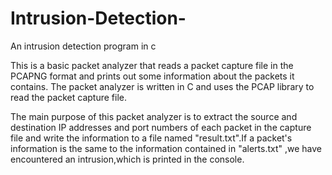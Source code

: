 # Intrusion-Detection-
An intrusion detection program in c

This is a basic packet analyzer that reads a packet capture file in the PCAPNG format and prints out some information about the packets it contains. The packet analyzer 
is written in C and uses the PCAP library to read the packet capture file.

The main purpose of this packet analyzer is to extract the source and destination IP addresses and port numbers of each packet in the capture file and write the information to a file named "result.txt".If a packet's information is the same to the information contained in "alerts.txt" ,we have encountered an intrusion,which is printed in the console.
